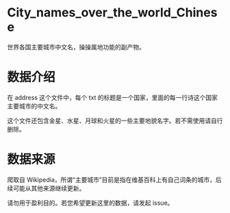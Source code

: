 # City_names_over_the_world_Chinese
 世界各国主要城市中文名，操操属地功能的副产物。

# 数据介绍
 在 address 这个文件中，每个 txt 的标题是一个国家，里面的每一行诗这个国家主要城市的中文名。

 这个文件还包含金星、水星、月球和火星的一些主要地貌名字。若不需使用请自行删除。

# 数据来源
 爬取自 Wikipedia，所谓“主要城市”目前是指在维基百科上有自己词条的城市，后续可能从其他来源继续更新。

 请勿用于盈利目的。若您希望更新这里的数据，请发起 issue。
